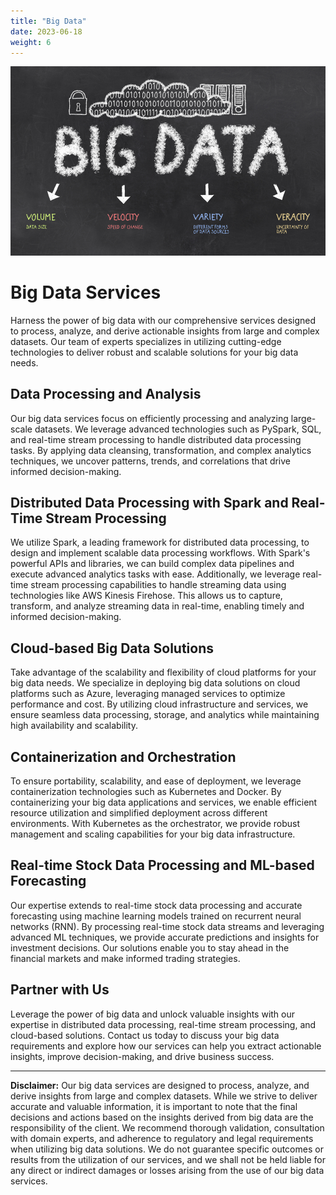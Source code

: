 ```yaml
---
title: "Big Data"
date: 2023-06-18
weight: 6
---
```


![Big Data](/images/bigdata_website.jpg)

# Big Data Services

Harness the power of big data with our comprehensive services designed to process, analyze, and derive actionable insights from large and complex datasets. Our team of experts specializes in utilizing cutting-edge technologies to deliver robust and scalable solutions for your big data needs.

## Data Processing and Analysis

Our big data services focus on efficiently processing and analyzing large-scale datasets. We leverage advanced technologies such as PySpark, SQL, and real-time stream processing to handle distributed data processing tasks. By applying data cleansing, transformation, and complex analytics techniques, we uncover patterns, trends, and correlations that drive informed decision-making.

## Distributed Data Processing with Spark and Real-Time Stream Processing

We utilize Spark, a leading framework for distributed data processing, to design and implement scalable data processing workflows. With Spark's powerful APIs and libraries, we can build complex data pipelines and execute advanced analytics tasks with ease. Additionally, we leverage real-time stream processing capabilities to handle streaming data using technologies like AWS Kinesis Firehose. This allows us to capture, transform, and analyze streaming data in real-time, enabling timely and informed decision-making.

## Cloud-based Big Data Solutions

Take advantage of the scalability and flexibility of cloud platforms for your big data needs. We specialize in deploying big data solutions on cloud platforms such as Azure, leveraging managed services to optimize performance and cost. By utilizing cloud infrastructure and services, we ensure seamless data processing, storage, and analytics while maintaining high availability and scalability.

## Containerization and Orchestration

To ensure portability, scalability, and ease of deployment, we leverage containerization technologies such as Kubernetes and Docker. By containerizing your big data applications and services, we enable efficient resource utilization and simplified deployment across different environments. With Kubernetes as the orchestrator, we provide robust management and scaling capabilities for your big data infrastructure.

## Real-time Stock Data Processing and ML-based Forecasting

Our expertise extends to real-time stock data processing and accurate forecasting using machine learning models trained on recurrent neural networks (RNN). By processing real-time stock data streams and leveraging advanced ML techniques, we provide accurate predictions and insights for investment decisions. Our solutions enable you to stay ahead in the financial markets and make informed trading strategies.

## Partner with Us

Leverage the power of big data and unlock valuable insights with our expertise in distributed data processing, real-time stream processing, and cloud-based solutions. Contact us today to discuss your big data requirements and explore how our services can help you extract actionable insights, improve decision-making, and drive business success.

---

**Disclaimer:** Our big data services are designed to process, analyze, and derive insights from large and complex datasets. While we strive to deliver accurate and valuable information, it is important to note that the final decisions and actions based on the insights derived from big data are the responsibility of the client. We recommend thorough validation, consultation with domain experts, and adherence to regulatory and legal requirements when utilizing big data solutions. We do not guarantee specific outcomes or results from the utilization of our services, and we shall not be held liable for any direct or indirect damages or losses arising from the use of our big data services.
